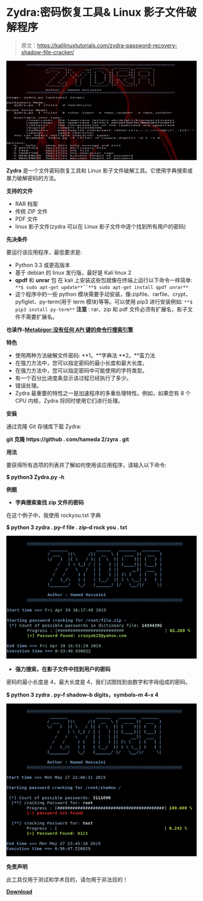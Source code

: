 # Zydra:密码恢复工具& Linux 影子文件破解程序

> 原文：<https://kalilinuxtutorials.com/zydra-password-recovery-shadow-file-cracker/>

[![Zydra : Password Recovery Tool & Linux Shadow File Cracker](img/8deafab74a33bd77668febeb325a6cf1.png "Zydra : Password Recovery Tool & Linux Shadow File Cracker")](https://1.bp.blogspot.com/-TLL4VgcidF4/XP6QOmvSMoI/AAAAAAAAAtg/ovpjMldJ_SU1KYc2AKkLyGzZjm97eoRrACLcBGAs/s1600/Zydra-1%25281%2529.png)

**Zydra** 是一个文件密码恢复工具和 Linux 影子文件破解工具。它使用字典搜索或暴力破解密码的方法。

**支持的文件**

*   RAR 档案
*   传统 ZIP 文件
*   PDF 文件
*   linux 影子文件(zydra 可以在 Linux 影子文件中逐个找到所有用户的密码)

**先决条件**

要运行该应用程序，最低要求是:

*   Python 3.3 或更高版本
*   基于 debian 的 linux 发行版，最好是 Kali linux 2
*   **qpdf** 和 **unrar** 包
    在 kali 上安装这些包就像在终端上运行以下命令一样简单:
    `**$ sudo apt-get update**``**$ sudo apt-get install qpdf unrar**`
*   这个程序中的一些 python 模块需要手动安装，像:zipfile、rarfile、crypt、pyfiglet、py-term(用于 term 模块)等等。可以使用 pip3 进行安装例如:
    `**$ pip3 install py-term**` **注意** : rar、zip 和 pdf 文件必须有扩展名，影子文件不需要扩展名。

**也读作-[Metabigor:没有任何 API 键的命令行搜索引擎](https://kalilinuxtutorials.com/metabigor-search-engines-api-key/)**

**特色**

*   使用两种方法破解文件密码: **1。**字典法 **2。**蛮力法
*   在强力方法中，您可以指定密码的最小长度和最大长度。
*   在强力方法中，您可以指定密码中可能使用的字符类型。
*   有一个百分比进度条显示该过程已经执行了多少。
*   错误处理。
*   Zydra 最重要的特性之一是加速程序的多重处理特性。例如，如果您有 8 个 CPU 内核，Zydra 将同时使用它们进行处理。

**安装**

通过克隆 Git 存储库下载 Zydra:

**git 克隆 https://github . com/hameda 2/zyra . git**

**用法**

要获得所有选项的列表并了解如何使用该应用程序，请输入以下命令:

**$ python3 Zydra.py -h**

**例题**

*   **字典搜索查找 zip 文件的密码**

在这个例子中，我使用 rockyou.txt 字典

**$ python 3 zydra . py–f file . zip–d rock you . txt**

![](img/9a501c2200f5361325f236973cd80a7e.png)

*   **强力搜索，在影子文件中找到用户的密码**

密码的最小长度是 4，最大长度是 4，我们试图找到由数字和字母组成的密码。

**$ python 3 zydra . py–f shadow–b digits，symbols–m 4–x 4**

![](img/15849a5cebd04ea96b079d470952a4e1.png)

**免责声明**

此工具仅用于测试和学术目的，请勿用于非法目的！

[**Download**](https://github.com/hamedA2/Zydra)